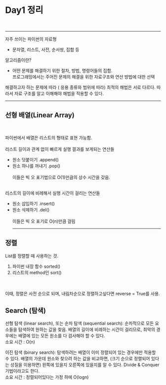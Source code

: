 <h1> Day1 정리 </h1><br>
<hr>
  
  
  자주 쓰이는 파이썬의 자료형
  - 문자열, 리스트, 사전, 순서쌍, 집합 등
  
  알고리즘이란?
   - 어떤 문제를 해결하기 위한 절차, 방법, 명령어들의 집합.<br>
     프로그래밍에서는 주어진 문제의 해결을 위한 자료구조와 연산 방법에 대한 선택
     
     
  해결하고자 하는 문제에 따라 ( 응용 종류와 범위에 따라) 최적의 해법은 서로 다르다.
  따라서 자료 구조를 알고 이해해야 해법을 적용할 수 있다.
  <hr>
  
  <h2>  선형 배열(Linear Array) </h2>
  
  <br>
  
  파이썬에서 배열은 리스트의 형태로 표현 가능함.
  <br><br>
  리스트 길이과 관계 없이 빠르게 실행 결과를 보게되는 연산들
  - 원소 덧붙이기 .append()
  - 원소 하나를 꺼내기 .pop()
  <br><br>
  이들은 빅 오 표기법으로 O(1)만큼의 상수 시간을 갖음.
  
  <br>
  리스트의 길이에 비례해서 실행 시간이 걸리는 연산들
  
  - 원소 삽입하기 .insert()
  - 원소 삭제하기 .del()
  <br><br>
  이들은 빅 오 표기로 O(n)만큼 걸림
  <br><hr>
  <h2> 정렬 </h2>
  
  List를 정렬할 때 사용하는 것.
  
  1. 파이썬 내장 함수 sorted()
  2. 리스트의 method인 sort()
  <br>
<br> 이때, 정렬은 사전 순으로 되며, 내림차순으로 정렬하고싶다면 reverse = True를 사용.
  
  <h2> Search (탐색) </h2>
  선형 탐색 (linear search), 또는 순차 탐색 (sequential search): 순차적으로 모든 요소들을 탐색하여 원하는 값을 찾음.
  배열의 길이에 비례하는 시간이 걸리므로, 최악의 경우에는 배열에 있는 모든 원소를 다 검사해야 할 수 있다.
  <br> 소요 시간 : O(n)
  
  이진 탐색 (binary search): 탐색하려는 배열이 이미 정렬되어 있는 경우에만 적용할 수 있다. 
  배열의 가운데 원소와 찾으려 하는 값을 비교하면, (크기 순으로 정렬되어 있다는 성질을 이용하면)
  왼쪽에 있을지 오른쪽에 있을지를 알 수 있다. Divide & Conquer 기법이라고도 한다.
  <br> 소요 시간 : 정렬되어있다는 가정 하에 O(logn)
